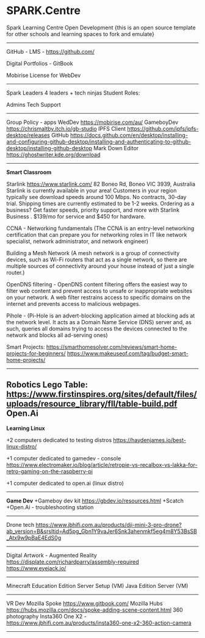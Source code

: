 # SPARK.Centre
Spark Learning Centre Open Development
{this is an open source template for other schools and learning spaces to fork and emulate}

------------------------------------------------------------------------------------------------------------------------

GitHub - LMS - https://github.com/

Digital Portfolios - GitBook

Mobirise License for WebDev


------------------------------------------------------------------------------------------------------------------------

Spark Leaders
4 leaders + tech ninjas
Student Roles: 

Admins
Tech Support

------------------------------------------------------------------------------------------------------------------------

Group Policy - apps
WedDev
https://mobirise.com/au/
GameboyDev
https://chrismaltby.itch.io/gb-studio
IPFS Client
https://github.com/ipfs/ipfs-desktop/releases
GitHub https://docs.github.com/en/desktop/installing-and-configuring-github-desktop/installing-and-authenticating-to-github-desktop/installing-github-desktop
Mark Down Editor
https://ghostwriter.kde.org/download

------------------------------------------------------------------------------------------------------------------------

**Smart Classroom**

Starlink
https://www.starlink.com/
82 Boneo Rd, Boneo VIC 3939, Australia Starlink is currently available in your area! Customers in your region typically see download speeds around 100 Mbps. No contracts, 30-day trial. Shipping times are currently estimated to be 1-2 weeks. 
Ordering as a business? Get faster speeds, priority support, and more with Starlink Business . $139/mo for service and $450 for hardware.

CCNA - Networking fundamentals (The CCNA is an entry-level networking certification that can prepare you for networking roles in IT like network specialist, network administrator, and network engineer)

Building a Mesh Network (A mesh network is a group of connectivity devices, such as Wi-Fi routers that act as a single network, so there are multiple sources of connectivity around your house instead of just a single router.)

OpenDNS filtering - OpenDNS content filtering offers the easiest way to filter web content and prevent access to unsafe or inappropriate websites on your network. A web filter restrains access to specific domains on the internet and prevents access to malicious webpages.

Pihole - (Pi-Hole is an advert-blocking application aimed at blocking ads at the network level. It acts as a Domain Name Service (DNS) server and, as such, queries all domains trying to access the devices connected to the network and blocks all ad-serving ones)

Smart Projects:
https://smarthomesolver.com/reviews/smart-home-projects-for-beginners/
https://www.makeuseof.com/tag/budget-smart-home-projects/

------------------------------------------------------------------------------------------------------------------------

**Robotics**
Lego Table: https://www.firstinspires.org/sites/default/files/uploads/resource_library/fll/table-build.pdf
Open.Ai
------------------------------------------------------------------------------------------------------------------------

**Learning Linux** 

+2 computers dedicated to testing distros
https://haydenjames.io/best-linux-distro/

+1 computer dedicated to gamedev - console
https://www.electromaker.io/blog/article/retropie-vs-recalbox-vs-lakka-for-retro-gaming-on-the-raspberry-pi

+1 computer dedicated to open.ai (linux distro)

------------------------------------------------------------------------------------------------------------------------
**Game Dev**
+Gameboy dev kit
https://gbdev.io/resources.html
+Scatch
+Open.Ai - troubleshooting station

------------------------------------------------------------------------------------------------------------------------

Drone tech
https://www.jbhifi.com.au/products/dji-mini-3-pro-drone?ab_version=B&srsltid=Ad5pg_Gbn1Y9vaJer6Snk3ahenmkf5eg4m8Y53BsSB_Atx9w9pBaE4EdS0g

------------------------------------------------------------------------------------------------------------------------


Digital Artwork - Augmented Reality
https://displate.com/richardparry/assembly-required
https://www.eyejack.io/

------------------------------------------------------------------------------------------------------------------------



Minecraft
Education Edition Server Setup (VM)
Java Edition Server (VM)

------------------------------------------------------------------------------------------------------------------------


VR Dev
Mozilla Spoke
https://www.gitbook.com/
Mozilla Hubs
https://hubs.mozilla.com/docs/spoke-adding-scene-content.html
360 photography
Insta360 One X2 - https://www.jbhifi.com.au/products/insta360-one-x2-360-action-camera

------------------------------------------------------------------------------------------------------------------------
